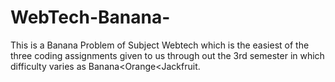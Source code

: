 # WebTech-Banana-
This is a Banana Problem of Subject Webtech which is the easiest of the three coding assignments given to us through out the 3rd semester in which difficulty varies as Banana&lt;Orange&lt;Jackfruit.
